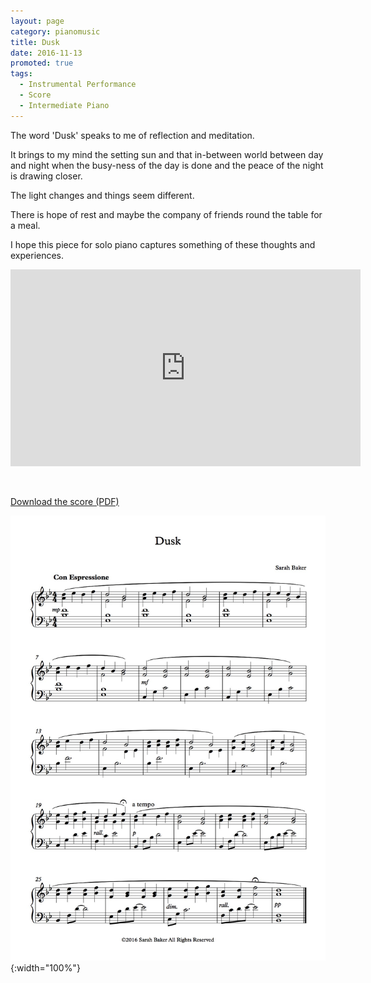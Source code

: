 ```yaml
---
layout: page
category: pianomusic
title: Dusk
date: 2016-11-13
promoted: true
tags:
  - Instrumental Performance
  - Score
  - Intermediate Piano
---
```


The word 'Dusk' speaks to me of reflection and meditation. 

It brings to my mind the setting sun and that in-between world between day and night when the busy-ness of the day is done and the peace of the night is drawing closer.

The light changes and things seem different.

There is hope of rest and maybe the company of friends round the table for a meal.

I hope this piece for solo piano captures something of these thoughts and experiences.

<iframe width="560" height="315" src="https://www.youtube.com/embed/NXnJqxfdMgQ" frameborder="0" allowfullscreen></iframe>



&nbsp;

[Download the score (PDF)](/public/files/dusk.pdf)

![Dusk score example](/public/images/scores/dusk.jpg){:width="100%"}
